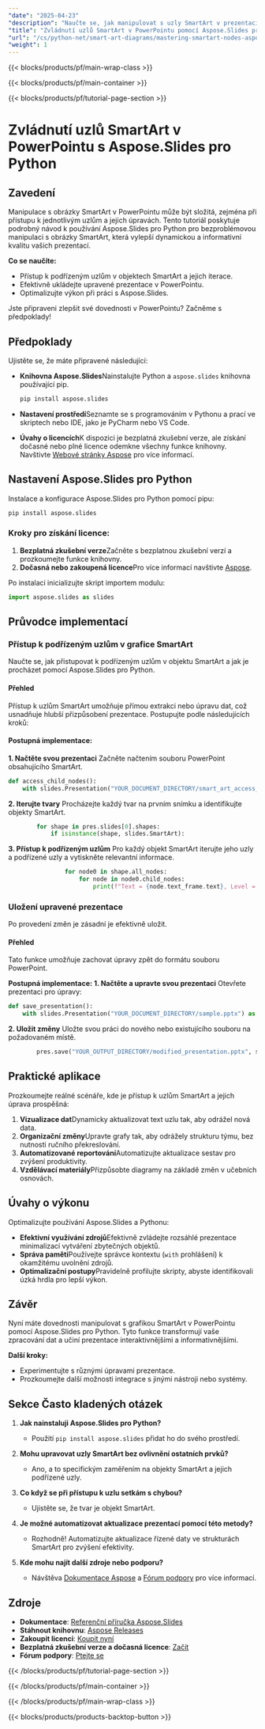 ```yaml
---
"date": "2025-04-23"
"description": "Naučte se, jak manipulovat s uzly SmartArt v prezentacích v PowerPointu pomocí Aspose.Slides pro Python. Bez námahy si vylepšete své dovednosti v oblasti vizualizace dat a prezentací."
"title": "Zvládnutí uzlů SmartArt v PowerPointu pomocí Aspose.Slides pro Python – Komplexní průvodce"
"url": "/cs/python-net/smart-art-diagrams/mastering-smartart-nodes-aspose-slides-python/"
"weight": 1
---
```


{{< blocks/products/pf/main-wrap-class >}}

{{< blocks/products/pf/main-container >}}

{{< blocks/products/pf/tutorial-page-section >}}
# Zvládnutí uzlů SmartArt v PowerPointu s Aspose.Slides pro Python

## Zavedení

Manipulace s obrázky SmartArt v PowerPointu může být složitá, zejména při přístupu k jednotlivým uzlům a jejich úpravách. Tento tutoriál poskytuje podrobný návod k používání Aspose.Slides pro Python pro bezproblémovou manipulaci s obrázky SmartArt, která vylepší dynamickou a informativní kvalitu vašich prezentací.

**Co se naučíte:**
- Přístup k podřízeným uzlům v objektech SmartArt a jejich iterace.
- Efektivně ukládejte upravené prezentace v PowerPointu.
- Optimalizujte výkon při práci s Aspose.Slides.

Jste připraveni zlepšit své dovednosti v PowerPointu? Začněme s předpoklady!

## Předpoklady

Ujistěte se, že máte připravené následující:

- **Knihovna Aspose.Slides**Nainstalujte Python a `aspose.slides` knihovna používající pip.
  ```bash
  pip install aspose.slides
  ```

- **Nastavení prostředí**Seznamte se s programováním v Pythonu a prací ve skriptech nebo IDE, jako je PyCharm nebo VS Code.

- **Úvahy o licencích**K dispozici je bezplatná zkušební verze, ale získání dočasné nebo plné licence odemkne všechny funkce knihovny. Navštivte [Webové stránky Aspose](https://purchase.aspose.com/buy) pro více informací.

## Nastavení Aspose.Slides pro Python

Instalace a konfigurace Aspose.Slides pro Python pomocí pipu:
```bash
pip install aspose.slides
```

### Kroky pro získání licence:
1. **Bezplatná zkušební verze**Začněte s bezplatnou zkušební verzí a prozkoumejte funkce knihovny.
2. **Dočasná nebo zakoupená licence**Pro více informací navštivte [Aspose](https://purchase.aspose.com/buy).

Po instalaci inicializujte skript importem modulu:
```python
import aspose.slides as slides
```

## Průvodce implementací

### Přístup k podřízeným uzlům v grafice SmartArt

Naučte se, jak přistupovat k podřízeným uzlům v objektu SmartArt a jak je procházet pomocí Aspose.Slides pro Python.

#### Přehled
Přístup k uzlům SmartArt umožňuje přímou extrakci nebo úpravu dat, což usnadňuje hlubší přizpůsobení prezentace. Postupujte podle následujících kroků:

#### Postupná implementace:
**1. Načtěte svou prezentaci**
Začněte načtením souboru PowerPoint obsahujícího SmartArt.
```python
def access_child_nodes():
    with slides.Presentation("YOUR_DOCUMENT_DIRECTORY/smart_art_access_child_nodes.pptx") as pres:
```

**2. Iterujte tvary**
Procházejte každý tvar na prvním snímku a identifikujte objekty SmartArt.
```python
        for shape in pres.slides[0].shapes:
            if isinstance(shape, slides.SmartArt):
```

**3. Přístup k podřízeným uzlům**
Pro každý objekt SmartArt iterujte jeho uzly a podřízené uzly a vytiskněte relevantní informace.
```python
                for node0 in shape.all_nodes:
                    for node in node0.child_nodes:
                        print(f"Text = {node.text_frame.text}, Level = {node.level}, Position = {node.position}")
```

### Uložení upravené prezentace
Po provedení změn je zásadní je efektivně uložit.

#### Přehled
Tato funkce umožňuje zachovat úpravy zpět do formátu souboru PowerPoint.

**Postupná implementace:**
**1. Načtěte a upravte svou prezentaci**
Otevřete prezentaci pro úpravy:
```python
def save_presentation():
    with slides.Presentation("YOUR_DOCUMENT_DIRECTORY/sample.pptx") as pres:
```

**2. Uložit změny**
Uložte svou práci do nového nebo existujícího souboru na požadovaném místě.
```python
        pres.save("YOUR_OUTPUT_DIRECTORY/modified_presentation.pptx", slides.export.SaveFormat.PPTX)
```

## Praktické aplikace

Prozkoumejte reálné scénáře, kde je přístup k uzlům SmartArt a jejich úprava prospěšná:
1. **Vizualizace dat**Dynamicky aktualizovat text uzlu tak, aby odrážel nová data.
2. **Organizační změny**Upravte grafy tak, aby odrážely strukturu týmu, bez nutnosti ručního překreslování.
3. **Automatizované reportování**Automatizujte aktualizace sestav pro zvýšení produktivity.
4. **Vzdělávací materiály**Přizpůsobte diagramy na základě změn v učebních osnovách.

## Úvahy o výkonu

Optimalizujte používání Aspose.Slides a Pythonu:
- **Efektivní využívání zdrojů**Efektivně zvládejte rozsáhlé prezentace minimalizací vytváření zbytečných objektů.
- **Správa paměti**Používejte správce kontextu (`with` prohlášení) k okamžitému uvolnění zdrojů.
- **Optimalizační postupy**Pravidelně profilujte skripty, abyste identifikovali úzká hrdla pro lepší výkon.

## Závěr

Nyní máte dovednosti manipulovat s grafikou SmartArt v PowerPointu pomocí Aspose.Slides pro Python. Tyto funkce transformují vaše zpracování dat a učiní prezentace interaktivnějšími a informativnějšími.

**Další kroky:**
- Experimentujte s různými úpravami prezentace.
- Prozkoumejte další možnosti integrace s jinými nástroji nebo systémy.

## Sekce Často kladených otázek

1. **Jak nainstaluji Aspose.Slides pro Python?**
   - Použití `pip install aspose.slides` přidat ho do svého prostředí.

2. **Mohu upravovat uzly SmartArt bez ovlivnění ostatních prvků?**
   - Ano, a to specifickým zaměřením na objekty SmartArt a jejich podřízené uzly.

3. **Co když se při přístupu k uzlu setkám s chybou?**
   - Ujistěte se, že tvar je objekt SmartArt.

4. **Je možné automatizovat aktualizace prezentací pomocí této metody?**
   - Rozhodně! Automatizujte aktualizace řízené daty ve strukturách SmartArt pro zvýšení efektivity.

5. **Kde mohu najít další zdroje nebo podporu?**
   - Návštěva [Dokumentace Aspose](https://reference.aspose.com/slides/python-net/) a [Fórum podpory](https://forum.aspose.com/c/slides/11) pro více informací.

## Zdroje
- **Dokumentace**: [Referenční příručka Aspose.Slides](https://reference.aspose.com/slides/python-net/)
- **Stáhnout knihovnu**: [Aspose Releases](https://releases.aspose.com/slides/python-net/)
- **Zakoupit licenci**: [Koupit nyní](https://purchase.aspose.com/buy)
- **Bezplatná zkušební verze a dočasná licence**: [Začít](https://releases.aspose.com/slides/python-net/)
- **Fórum podpory**: [Ptejte se](https://forum.aspose.com/c/slides/11)

{{< /blocks/products/pf/tutorial-page-section >}}

{{< /blocks/products/pf/main-container >}}

{{< /blocks/products/pf/main-wrap-class >}}

{{< blocks/products/products-backtop-button >}}